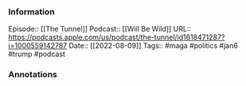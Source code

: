 ### Information

Episode:: [[The Tunnel]]
Podcast:: [[Will Be Wild]]
URL:: https://podcasts.apple.com/us/podcast/the-tunnel/id1618471287?i=1000559142787
Date:: [[2022-08-09]]
Tags:: #maga #politics #jan6 #trump 
#podcast


### Annotations

